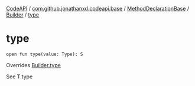 [CodeAPI](../../../index.md) / [com.github.jonathanxd.codeapi.base](../../index.md) / [MethodDeclarationBase](../index.md) / [Builder](index.md) / [type](.)

# type

`open fun type(value: Type): S`

Overrides [Builder.type](../../-typed/-builder/type.md)

See T.type

